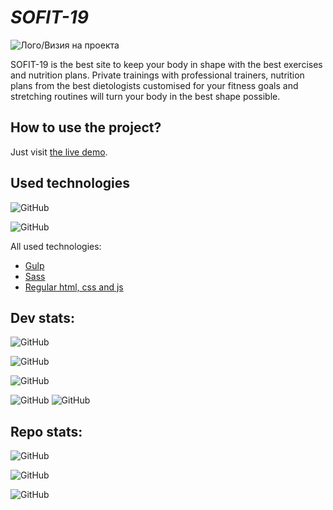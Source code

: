 # *SOFIT-19*

![Лого/Визия на проекта](screenshot_one.png)

SOFIT-19 is the best site to keep your body in shape with the best exercises and nutrition plans. Private trainings with professional trainers, nutrition plans from the best dietologists customised for your fitness goals and stretching routines will turn your body in the best shape possible.

## How to use the project?
Just visit [the live demo](https://nikitaprodanov.github.io/WEBDesignFinalProjecct/).


## Used technologies

![GitHub](https://img.shields.io/github/languages/count/nikitaprodanov/WEBDesignFinalProjecct?style=for-the-badge)

![GitHub](https://img.shields.io/github/languages/top/nikitaprodanov/WEBDesignFinalProjecct?label=Most%20used%20language&logo=c%2B%2B&style=for-the-badge)

All used technologies:
* [Gulp](https://gulpjs.com/)
* [Sass](https://sass-lang.com/)
* [Regular html, css and js](https://www.w3schools.com/whatis/default.asp)


## Dev stats:
![GitHub](https://img.shields.io/github/issues-pr/nikitaprodanov/WEBDesignFinalProjecct?color=green&style=for-the-badge)

![GitHub](https://img.shields.io/github/issues-pr-closed/nikitaprodanov/WEBDesignFinalProjecct?color=green&style=for-the-badge)

![GitHub](https://img.shields.io/github/last-commit/nikitaprodanov/WEBDesignFinalProjecct/develop?style=for-the-badge)

![GitHub](https://img.shields.io/github/v/tag/nikitaprodanov/WEBDesignFinalProjecct?logo=github&style=for-the-badge)
![GitHub](https://img.shields.io/github/release-date/nikitaprodanov/WEBDesignFinalProjecct?logo=github&style=for-the-badge)

## Repo stats:
![GitHub](https://img.shields.io/github/forks/nikitaprodanov/WEBDesignFinalProjecct?style=social)

![GitHub](https://img.shields.io/github/stars/nikitaprodanov/WEBDesignFinalProjecct?style=social)

![GitHub](https://img.shields.io/github/watchers/nikitaprodanov/WEBDesignFinalProjecct?style=social)